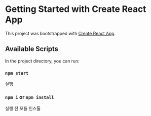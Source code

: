 # Getting Started with Create React App

This project was bootstrapped with [Create React App](https://github.com/facebook/create-react-app).

## Available Scripts

In the project directory, you can run:

### `npm start`

실행

### `npm i` or `npm install`

실행 전 모듈 인스톨
